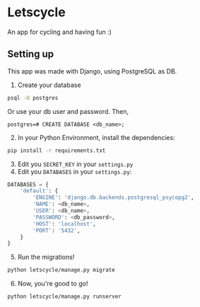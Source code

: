 # Letscycle
An app for cycling and having fun :)

## Setting up
This app was made with Django, using PostgreSQL as DB.

1. Create your database
```bash
psql -U postgres
```
Or use your db user and password. Then,
```
postgres=# CREATE DATABASE <db_name>;
```

2. In your Python Environment, install the dependencies:
```bash
pip install -r requirements.txt
```

3.  Edit you  `SECRET_KEY`  in your  `settings.py`
4.  Edit you  `DATABASES`  in your  `settings.py`:

``` python
DATABASES = {
	'default': {
		'ENGINE': 'django.db.backends.postgresql_psycopg2',
		'NAME': <db_name>,
		'USER': <db_name>,
		'PASSWORD': <db_password>,
		'HOST': 'localhost',
		'PORT': '5432',
	}
}
```
5. Run the migrations!
```bash
python letscycle/manage.py migrate
```

6. Now, you're good to go!
```bash
python letscycle/manage.py runserver
```